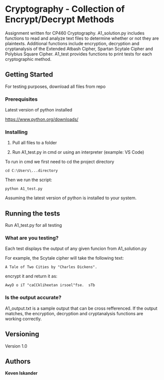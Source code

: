 # Cryptography - Collection of Encrypt/Decrypt Methods

Assignment written for CP460 Cryptography. A1_solution.py includes functions to read and analyze text files to determine whether or not they are plaintexts. Additional functions include encryption, decryption and cryptanalysis of the Extended Atbash Cipher, Spartan Scytale Cipher and Polybius Square Cipher. A1_test provides functions to print tests for each cryptographic method.

## Getting Started

For testing purposes, download all files from repo

### Prerequisites

Latest version of python installed


https://www.python.org/downloads/


### Installing

1) Pull all files to a folder

2) Run A1_test.py in cmd or using an interpreter (example: VS Code)

To run in cmd we first need to cd the project directory

```
cd C:\Users\...directory
```

Then we run the script:

```
python A1_test.py
```

Assuming the latest version of python is installed to your system.

## Running the tests

Run A1_test.py for all testing

### What are you testing?

Each test displays the output of any given funcion from A1_solution.py

For example, the Scytale cipher will take the following text:

```
A Tale of Two Cities by "Charles Dickens".
```

encrypt it and return it as:

```
AwyD o iT "caCCkliheetan irsoel"fse.  sTb 
```

### Is the output accurate?
 
A1_output.txt is a sample output that can be cross refferenced. If the output matches, the encryption, decryption and cryptanalysis functions are working correctly.

## Versioning

Version 1.0

## Authors

**Keven Iskander** 

